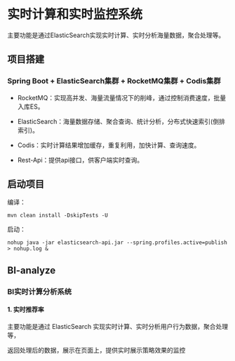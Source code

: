 # 实时计算和实时监控系统

主要功能是通过ElasticSearch实现实时计算、实时分析海量数据，聚合处理等。

## 项目搭建

### Spring Boot + ElasticSearch集群 + RocketMQ集群 + Codis集群

- RocketMQ：实现高并发、海量流量情况下的削峰，通过控制消费速度，批量入库ES。

- ElasticSearch：海量数据存储、聚合查询、统计分析，分布式快速索引(倒排索引)。

- Codis：实时计算结果增加缓存，重复利用，加快计算、查询速度。

- Rest-Api：提供api接口，供客户端实时查询。


## 启动项目

编译： 
````
mvn clean install -DskipTests -U
````
启动：
````
nohup java -jar elasticsearch-api.jar --spring.profiles.active=publish > nohup.log & 
````

## BI-analyze

### BI实时计算分析系统

#### 1. 实时推荐率

主要功能是通过 ElasticSearch 实现实时计算、实时分析用户行为数据，聚合处理等，

返回处理后的数据，展示在页面上，提供实时展示策略效果的监控
